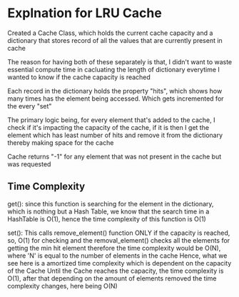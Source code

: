 # Explnation for LRU Cache

Created a Cache Class, which holds the current cache capacity and a dictionary that stores record of all the values that are currently present in cache

The reason for having both of these separately is that, I didn't want to waste essential compute time in cacluating the length of dictionary everytime I wanted to know if the cache capacity is reached  

Each record in the dictionary holds the property "hits", which shows how many times has the element being accessed.
Which gets incremented for the every "set"

The primary logic being, for every element that's added to the cache, I check if it's impacting the capacity of the cache, if it is then I get the element which has least number of hits and remove it from the dictionary thereby making space for the cache

Cache returns "-1" for any element that was not present in the cache but was requested

## Time Complexity 

get(): since this function is searching for the element in the dictionary, which is nothing but a Hash Table, we know that the search time in a HashTable is O(1), hence the time complexity of this function is O(1)

set():
This calls remove_element() function ONLY if the capacity is reached, so, O(1) for checking and the removal_element() checks all the elements for getting the min hit element
therefore the time complexity would be O(N), where 'N' is equal to the number of elements in the cache
Hence, what we see here is a amortized time complexity which is dependent on the capacity of the Cache
Until the Cache reaches the capacity, the time complexity is O(1), after that depending on the amount of elements removed the time complexity changes, here being O(N) 
